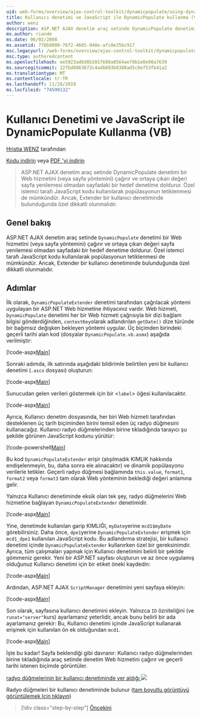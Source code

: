 ```yaml
---
uid: web-forms/overview/ajax-control-toolkit/dynamicpopulate/using-dynamicpopulate-with-a-user-control-and-javascript-vb
title: Kullanıcı denetimi ve JavaScript ile DynamicPopulate kullanma (VB) | Microsoft Docs
author: wenz
description: ASP.NET AJAX denetim araç setinde DynamicPopulate denetimi bir Web hizmeti (veya sayfa yöntemi) çağırır ve elde edilen değeri t üzerindeki bir hedef denetime doldurur...
ms.author: riande
ms.date: 06/02/2008
ms.assetid: 778b9009-76f2-4665-940e-afc0e35bc917
msc.legacyurl: /web-forms/overview/ajax-control-toolkit/dynamicpopulate/using-dynamicpopulate-with-a-user-control-and-javascript-vb
msc.type: authoredcontent
ms.openlocfilehash: ee5923ad6d8b101f689a0564aef8b1e0e00a7639
ms.sourcegitcommit: 22fbd8863672c4ad6693b8388ad5c8e753fb41a2
ms.translationtype: MT
ms.contentlocale: tr-TR
ms.lasthandoff: 11/28/2019
ms.locfileid: "74599132"
---
```

# <a name="using-dynamicpopulate-with-a-user-control-and-javascript-vb"></a>Kullanıcı Denetimi ve JavaScript ile DynamicPopulate Kullanma (VB)

[Hristia WENZ](https://github.com/wenz) tarafından

[Kodu indirin](https://download.microsoft.com/download/d/8/f/d8f2f6f9-1b7c-46ad-9252-e1fc81bdea3e/dynamicpopulate2.vb.zip) veya [PDF 'yi indirin](https://download.microsoft.com/download/b/6/a/b6ae89ee-df69-4c87-9bfb-ad1eb2b23373/dynamicpopulate2VB.pdf)

> ASP.NET AJAX denetim araç setinde DynamicPopulate denetimi bir Web hizmetini (veya sayfa yöntemini) çağırır ve ortaya çıkan değeri sayfa yenilemesi olmadan sayfadaki bir hedef denetime doldurur. Özel istemci tarafı JavaScript kodu kullanılarak popülasyonun tetiklenmesi de mümkündür. Ancak, Extender bir kullanıcı denetiminde bulunduğunda özel dikkatli olunmalıdır.

## <a name="overview"></a>Genel bakış

ASP.NET AJAX denetim araç setinde `DynamicPopulate` denetimi bir Web hizmetini (veya sayfa yöntemini) çağırır ve ortaya çıkan değeri sayfa yenilemesi olmadan sayfadaki bir hedef denetime doldurur. Özel istemci tarafı JavaScript kodu kullanılarak popülasyonun tetiklenmesi de mümkündür. Ancak, Extender bir kullanıcı denetiminde bulunduğunda özel dikkatli olunmalıdır.

## <a name="steps"></a>Adımlar

İlk olarak, `DynamicPopulateExtender` denetimi tarafından çağrılacak yöntemi uygulayan bir ASP.NET Web hizmetine ihtiyacınız vardır. Web hizmeti, `DynamicPopulate` denetimi her bir Web hizmeti çağrısıyla bir dizi bağlam bilgisi gönderdiğinden, `contextKey`olarak adlandırılan `getDate()` dize türünde bir bağımsız değişken bekleyen yöntemi uygular. Üç biçimden birindeki geçerli tarihi alan kod (dosyalar `DynamicPopulate.vb.asmx`) aşağıda verilmiştir:

[!code-aspx[Main](using-dynamicpopulate-with-a-user-control-and-javascript-vb/samples/sample1.aspx)]

Sonraki adımda, ilk satırında aşağıdaki bildirimle belirtilen yeni bir kullanıcı denetimi (`.ascx` dosyası) oluşturun:

[!code-aspx[Main](using-dynamicpopulate-with-a-user-control-and-javascript-vb/samples/sample2.aspx)]

Sunucudan gelen verileri göstermek için bir &lt;`label`&gt; öğesi kullanılacaktır.

[!code-aspx[Main](using-dynamicpopulate-with-a-user-control-and-javascript-vb/samples/sample3.aspx)]

Ayrıca, Kullanıcı denetim dosyasında, her biri Web hizmeti tarafından desteklenen üç tarih biçiminden birini temsil eden üç radyo düğmesini kullanacağız. Kullanıcı radyo düğmelerinden birine tıkladığında tarayıcı şu şekilde görünen JavaScript kodunu yürütür:

[!code-powershell[Main](using-dynamicpopulate-with-a-user-control-and-javascript-vb/samples/sample4.ps1)]

Bu kod `DynamicPopulateExtender` erişir (alışılmadık KIMLIK hakkında endişelenmeyin, bu, daha sonra ele alınacaktır) ve dinamik popülasyonu verilerle tetikler. Geçerli radyo düğmesi bağlamında `this.value`, `format1`, `format2` veya `format3` tam olarak Web yönteminin beklediği değeri anlamına gelir.

Yalnızca Kullanıcı denetiminde eksik olan tek şey, radyo düğmelerini Web hizmetine bağlayan `DynamicPopulateExtender` denetimidir.

[!code-aspx[Main](using-dynamicpopulate-with-a-user-control-and-javascript-vb/samples/sample5.aspx)]

Yine, denetimde kullanılan garip KIMLIĞI, `myDate`yerine `mcd1$myDate` görebilirsiniz. Daha önce, `dpe1`yerine `DynamicPopulateExtender` erişmek için `mcd1_dpe1` kullanılan JavaScript kodu. Bu adlandırma stratejisi, bir kullanıcı denetimi içinde `DynamicPopulateExtender` kullanırken özel bir gereksinimdir. Ayrıca, tüm çalışmaları yapmak için Kullanıcı denetimini belirli bir şekilde gömmeniz gerekir. Yeni bir ASP.NET sayfası oluşturun ve az önce uygulamış olduğunuz Kullanıcı denetimi için bir etiket öneki kaydedin:

[!code-aspx[Main](using-dynamicpopulate-with-a-user-control-and-javascript-vb/samples/sample6.aspx)]

Ardından, ASP.NET AJAX `ScriptManager` denetimini yeni sayfaya ekleyin:

[!code-aspx[Main](using-dynamicpopulate-with-a-user-control-and-javascript-vb/samples/sample7.aspx)]

Son olarak, sayfasına kullanıcı denetimini ekleyin. Yalnızca `ID` özniteliğini (ve `runat="server"`kurs) ayarlamanız yeterlidir, ancak bunu belirli bir ada ayarlamanız gerekir: Bu, Kullanıcı denetimi içinde JavaScript kullanarak erişmek için kullanılan ön ek olduğundan `mcd1`.

[!code-aspx[Main](using-dynamicpopulate-with-a-user-control-and-javascript-vb/samples/sample8.aspx)]

İşte bu kadar! Sayfa beklendiği gibi davranır: Kullanıcı radyo düğmelerinden birine tıkladığında araç setinde denetim Web hizmetini çağırır ve geçerli tarihi istenen biçimde görüntüler.

[radyo düğmelerinin bir kullanıcı denetiminde yer aldığı ![](using-dynamicpopulate-with-a-user-control-and-javascript-vb/_static/image2.png)](using-dynamicpopulate-with-a-user-control-and-javascript-vb/_static/image1.png)

Radyo düğmeleri bir kullanıcı denetiminde bulunur ([tam boyutlu görüntüyü görüntülemek Için tıklayın](using-dynamicpopulate-with-a-user-control-and-javascript-vb/_static/image3.png))

> [!div class="step-by-step"]
> [Öncekini](dynamically-populating-a-control-using-javascript-code-vb.md)
